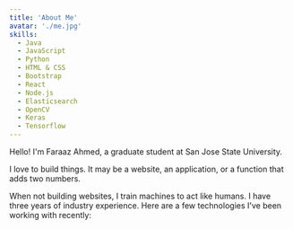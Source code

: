```yaml
---
title: 'About Me'
avatar: './me.jpg'
skills:
  - Java
  - JavaScript 
  - Python
  - HTML & CSS
  - Bootstrap
  - React
  - Node.js
  - Elasticsearch
  - OpenCV
  - Keras
  - Tensorflow
---
```


Hello! I'm Faraaz Ahmed, a graduate student at San Jose State University.

I love to build things. It may be a website, an application, or a function that adds two numbers.

When not building websites, I train machines to act like humans. I have three years of industry experience. Here are a few technologies I've been working with recently: